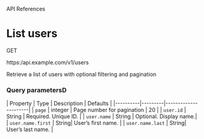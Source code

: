   API References

List users
==========

GET

https:/api.example.com/v1/users

Retrieve a list of users with optional filtering and pagination

### Query parametersD
| Property | Type    | Description                  | Defaults | 
|----------|---------|----------------------| 
| `page`  | integer | Page number for pagination | 20  | 
| `user.id`      | String  | Required. Unique ID.  |
| `user.name`    | String  | Optional. Display name.|
| `user.name.first` | String| User’s first name.   |
| `user.name.last`  | String| User’s last name.    |